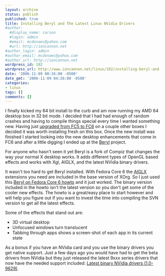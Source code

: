 ```yaml
---
layout: archive
status: publish
published: true
title: Installing Beryl and The Latest Linux NVidia Drivers
#author:
  #display_name: carson
  #login: admin
  #email: mcdonaec@yahoo.com
  #url: http://ioncannon.net
#author_login: admin
#author_email: mcdonaec@yahoo.com
#author_url: http://ioncannon.net
wordpress_id: 102
wordpress_url: http://www.ioncannon.net/linux/102/installing-beryl-and-the-latest-linux-nvidia-drivers/
date: '2006-11-09 00:26:00 -0500'
date_gmt: '2006-11-09 04:26:00 -0500'
categories:
- linux
tags: []
comments: []
---
```

I finally kicked my 64 bit install to the curb and am now running my AMD 64 desktop box in 32 bit mode. I decided that I had had enough of random crashes and having to compile things special every time I wanted something new. Having just <a href="http://www.ioncannon.net/system-administration/99/upgrade-fc5-to-fc6-with-yum/">upgraded from FC5 to FC6</a> on a couple other boxes I decided it was worth installing fresh on this box. Once the new install was finished I started looking into the new desktop enhancements that come in FC6 and after a little digging I ended up at the  <a href="http://www.beryl-project.org/">Beryl</a> project.

For anyone who hasn't seen it yet Beryl is a fork of Compiz that changes the way your normal X desktop works. It adds different types of OpenGL based effects and works with Xgl, AIGLX, and the latest NVidia binary drivers.


It wasn't too hard to get Beryl installed. With Fedora Core 6 the <a href="http://fedoraproject.org/wiki/RenderingProject/aiglx">AIGLX</a> extensions you need are included in the base version of XOrg. So I just used this <a href="http://liquidat.wordpress.com/2006/10/28/howto-using-beryl-in-fedora-core-6/">Beryl on Fedora Core 6 howto</a> and it just worked. The binary version included in the howto isn't the latest version so you don't get some of the cooler new effects. The howto is a great/easy place to start however and will help you figure out if you want to invest the time into compiling the SVN version to get all the latest effects.

Some of the effects that stand out are: 

<ul>
<li>3D virtual desktop</li>
<li>Unfocused windows turn translucent</li>
<li>Tabbing through apps shows a screen-shot of each app in its current state</li>
</ul>
As a bonus if you have an NVidia card and you use the binary drivers you get native support. Just a few days ago you would have had to get the beta drivers from NVidia but they just released the latest 9xxx series drivers that now have the needed support included: <a href="http://www.nvidia.com/object/linux_display_ia32_1.0-9629.html">Latest binary NVidia drivers (1.0-9629)</a>.



